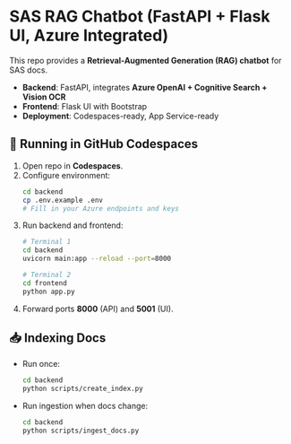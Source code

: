 # SAS RAG Chatbot (FastAPI + Flask UI, Azure Integrated)

This repo provides a **Retrieval-Augmented Generation (RAG) chatbot** for SAS docs.

- **Backend**: FastAPI, integrates **Azure OpenAI + Cognitive Search + Vision OCR**
- **Frontend**: Flask UI with Bootstrap
- **Deployment**: Codespaces-ready, App Service-ready

## 🚀 Running in GitHub Codespaces

1. Open repo in **Codespaces**.
2. Configure environment:
   ```bash
   cd backend
   cp .env.example .env
   # Fill in your Azure endpoints and keys
   ```
3. Run backend and frontend:
   ```bash
   # Terminal 1
   cd backend
   uvicorn main:app --reload --port=8000

   # Terminal 2
   cd frontend
   python app.py
   ```
4. Forward ports **8000** (API) and **5001** (UI).

## 📥 Indexing Docs

- Run once:
  ```bash
  cd backend
  python scripts/create_index.py
  ```

- Run ingestion when docs change:
  ```bash
  cd backend
  python scripts/ingest_docs.py
  ```
